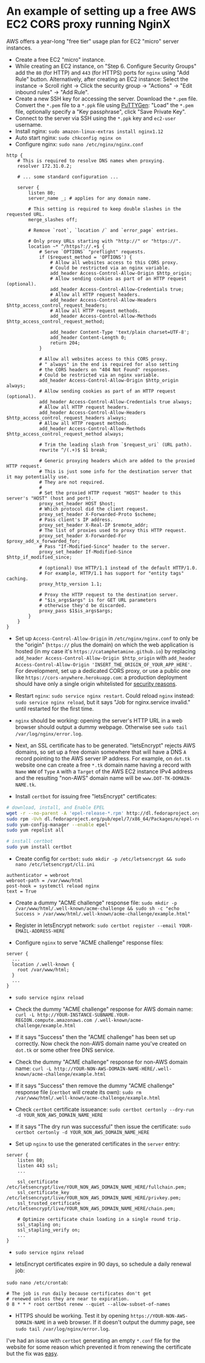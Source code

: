 # An example of setting up a free AWS EC2 CORS proxy running NginX

AWS offers a year-long "free tier" usage plan for EC2 "micro" server instances.

<!-- https://trodzen.wordpress.com/2018/04/07/yet-another-linux-ec2-server-config/ -->

* Create a free EC2 "micro" instance.
* While creating an EC2 instance, on "Step 6. Configure Security Groups" add the `80` (for HTTP) and `443` (for HTTPS) ports for `nginx` using "Add Rule" button. Alternatively, after creating an EC2 instance: Select the instance -> Scroll right -> Click the security group -> "Actions" -> "Edit inbound rules" -> "Add Rule".
* Create a new SSH key for accessing the server. Download the `*.pem` file. Convert the `*.pem` file to a `*.ppk` file using [PuTTYGen](https://docs.aws.amazon.com/en_us/AWSEC2/latest/UserGuide/putty.html): "Load" the `*.pem` file, optionally specify a "Key passphrase", click "Save Private Key".
* Connect to the server via SSH using the `*.ppk` key and `ec2-user` username.
* Install nginx: `sudo amazon-linux-extras install nginx1.12`
* Auto start nginx: `sudo chkconfig nginx on`
* Configure nginx: `sudo nano /etc/nginx/nginx.conf`

```nginx
http {
	# This is required to resolve DNS names when proxying.
	resolver 172.31.0.2;

	# ... some standard configuration ...

	server {
		listen 80;
		server_name _; # applies for any domain name.

		# This setting is required to keep double slashes in the requested URL.
		merge_slashes off;

		# Remove `root`, `location /` and `error_page` entries.

		# Only proxy URLs starting with "http://" or "https://".
		location ~* ^/https?://.+$ {
			# Serve `OPTIONS` "preflight" requests.
			if ($request_method = 'OPTIONS') {
				# Allow all websites access to this CORS proxy.
				# Could be restricted via an nginx variable.
				add_header Access-Control-Allow-Origin $http_origin;
				# Allow sending cookies as part of an HTTP request (optional).
				add_header Access-Control-Allow-Credentials true;
				# Allow all HTTP request headers.
				add_header Access-Control-Allow-Headers $http_access_control_request_headers;
				# Allow all HTTP request methods.
				add_header Access-Control-Allow-Methods $http_access_control_request_method;

				add_header Content-Type 'text/plain charset=UTF-8';
				add_header Content-Length 0;
				return 204;
			}

			# Allow all websites access to this CORS proxy.
			# " always" in the end is required for also setting
			# the CORS headers on "404 Not Found" responses.
			# Could be restricted via an nginx variable.
			add_header Access-Control-Allow-Origin $http_origin always;
			# Allow sending cookies as part of an HTTP request (optional).
			add_header Access-Control-Allow-Credentials true always;
			# Allow all HTTP request headers.
			add_header Access-Control-Allow-Headers $http_access_control_request_headers always;
			# Allow all HTTP request methods.
			add_header Access-Control-Allow-Methods $http_access_control_request_method always;

			# Trim the leading slash from `$request_uri` (URL path).
			rewrite ^/(.+)$ $1 break;

			# Generic proxying headers which are added to the proxied HTTP request.
			# This is just some info for the destination server that it may potentially use.
			# They are not required.
			#
			# Set the proxied HTTP request "HOST" header to this server's "HOST" (host and port).
			proxy_set_header HOST $host;
			# Which protocol did the client request.
			proxy_set_header X-Forwarded-Proto $scheme;
			# Pass client's IP address.
			proxy_set_header X-Real-IP $remote_addr;
			# The list of proxies used to proxy this HTTP request.
			proxy_set_header X-Forwarded-For $proxy_add_x_forwarded_for;
			# Pass "If-Modified-Since" header to the server.
			proxy_set_header If-Modified-Since $http_if_modified_since;

			# (optional) Use HTTP/1.1 instead of the default HTTP/1.0.
			# For example, HTTP/1.1 has support for "entity tags" caching.
			proxy_http_version 1.1;

			# Proxy the HTTP request to the destination server.
			# "$is_args$args" is for GET URL parameters
			# otherwise they'd be discarded.
			proxy_pass $1$is_args$args;
		}
	}
}
```

<!--
map $http_origin $allow_origin {
	default "https://catamphetamine.github.io";
	https://some.other.domain "https://some.other.domain";
}
add_header Access-Control-Allow-Origin $allow_origin always;
-->

* Set up `Access-Control-Allow-Origin` in `/etc/nginx/nginx.conf` to only be the "origin" (`https://` plus the domain) on which the web application is hosted (in my case it's `https://catamphetamine.github.io`) by replacing `add_header Access-Control-Allow-Origin $http_origin` with `add_header Access-Control-Allow-Origin 'INSERT_THE_ORIGIN_OF_YOUR_APP_HERE'`. For development, set up a dedicated CORS proxy, or use a public one like `https://cors-anywhere.herokuapp.com`: a production deployment should have only a single origin whitelisted for [security reasons](https://github.com/Rob--W/cors-anywhere/issues/55).

* Restart `nginx`: `sudo service nginx restart`. Could reload `nginx` instead: `sudo service nginx reload`, but it says "Job for nginx.service invalid." until restarted for the first time.
* `nginx` should be working: opening the server's HTTP URL in a web browser should output a dummy webpage. Otherwise see `sudo tail /var/log/nginx/error.log`.

* Next, an SSL certificate has to be generated. "letsEncrypt" rejects AWS domains, so set up a free domain somewhere that will have a DNS `A` record pointing to the AWS server IP address. For example, on `dot.tk` website one can create a free `*.tk` domain name having a record with `Name` `WWW` of `Type` `A` with a `Target` of the AWS EC2 instance IPv4 address and the resulting "non-AWS" domain name will be `www.DOT-TK-DOMAIN-NAME.tk`.

* Install `certbot` for issuing free "letsEncrypt" certificates:

```sh
# download, install, and Enable EPEL
wget -r --no-parent -A 'epel-release-*.rpm' http://dl.fedoraproject.org/pub/epel/7/x86_64/Packages/e/
sudo rpm -Uvh dl.fedoraproject.org/pub/epel/7/x86_64/Packages/e/epel-release-*.rpm
sudo yum-config-manager --enable epel*
sudo yum repolist all

# install certbot
sudo yum install certbot
```

* Create config for `certbot`: `sudo mkdir -p /etc/letsencrypt && sudo nano /etc/letsencrypt/cli.ini`

```
authenticator = webroot
webroot-path = /var/www/html
post-hook = systemctl reload nginx
text = True
```

* Create a dummy "ACME challenge" response file: `sudo mkdir -p /var/www/html/.well-known/acme-challenge && sudo sh -c "echo Success > /var/www/html/.well-known/acme-challenge/example.html"`

* Register in letsEncrypt network: `sudo certbot register --email YOUR-EMAIL-ADDRESS-HERE`

* Configure `nginx` to serve "ACME challenge" response files:

```nginx
server {
  ...
  location /.well-known {
    root /var/www/html;
  }
  ...
}
```

* `sudo service nginx reload`

* Check the dummy "ACME challenge" response for AWS domain name: `curl -L http://YOUR-INSTANCE-SUBNAME.YOUR-REGION.compute.amazonaws.com
/.well-known/acme-challenge/example.html`

* If it says "Success" then the "ACME challenge" has been set up correctly. Now check the non-AWS domain name you've created on `dot.tk` or some other free DNS service.

* Check the dummy "ACME challenge" response for non-AWS domain name: `curl -L http://YOUR-NON-AWS-DOMAIN-NAME-HERE/.well-known/acme-challenge/example.html`

* If it says "Success" then remove the dummy "ACME challenge" response file (`certbot` will create its own): `sudo rm /var/www/html/.well-known/acme-challenge/example.html`

* Check `certbot` certificate issueance: `sudo certbot certonly --dry-run -d YOUR_NON_AWS_DOMAIN_NAME_HERE`

* If it says "The dry run was successful" then issue the certificate: `sudo certbot certonly -d YOUR_NON_AWS_DOMAIN_NAME_HERE`

* Set up `nginx` to use the generated certificates in the `server` entry:

```nginx
server {
	listen 80;
	listen 443 ssl;
	...

	ssl_certificate /etc/letsencrypt/live/YOUR_NON_AWS_DOMAIN_NAME_HERE/fullchain.pem;
	ssl_certificate_key /etc/letsencrypt/live/YOUR_NON_AWS_DOMAIN_NAME_HERE/privkey.pem;
	ssl_trusted_certificate /etc/letsencrypt/live/YOUR_NON_AWS_DOMAIN_NAME_HERE/chain.pem;

	# Optimize certificate chain loading in a single round trip.
	ssl_stapling on;
	ssl_stapling_verify on;
	...
}
```

* `sudo service nginx reload`

<!--
```
# domains to retrieve certificate.
# AWS domains are rejected by letsEncrypt.
# One can use something like `dot.tk` for a temporary free domain.
domains = www.example.tk # change to the cors proxy host name

# increase key size
rsa-key-size = 4096

# the CA endpoint server
server = https://acme-v01.api.letsencrypt.org/directory

# the email to receive renewal reminders, IIRC
email = letsencrypt@example.com # change to your email address

# turn off the ncurses UI, we want this to be run as a cronjob
text = True
```
-->

* letsEncrypt certificates expire in 90 days, so schedule a daily renewal job:

`sudo nano /etc/crontab`:

```
# The job is run daily because certificates don't get
# renewed unless they are near to expiration.
0 8 * * * root certbot renew --quiet --allow-subset-of-names
```

* HTTPS should be working. Test it by opening `https://YOUR-NON-AWS-DOMAIN-NAME` in a web browser. If it doesn't output the dummy page, see `sudo tail /var/log/nginx/error.log`.

I've had an issue with `certbot` generating an empty `*.conf` file for the website for some reason which prevented it from renewing the certificate but the fix was [easy](https://github.com/certbot/certbot/issues/7093).